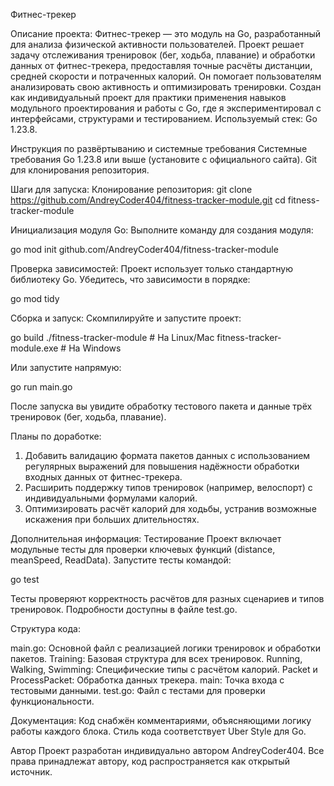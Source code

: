 Фитнес-трекер

Описание проекта:
Фитнес-трекер — это модуль на Go, разработанный для анализа физической активности пользователей. Проект решает задачу отслеживания тренировок (бег, ходьба, плавание) и обработки данных от фитнес-трекера, предоставляя точные расчёты дистанции, средней скорости и потраченных калорий. Он помогает пользователям анализировать свою активность и оптимизировать тренировки. Создан как индивидуальный проект для практики применения навыков модульного проектирования и работы с Go, где я экспериментировал с интерфейсами, структурами и тестированием. 
Используемый стек: Go 1.23.8.

Инструкция по развёртыванию и системные требования
Системные требования
Go 1.23.8 или выше (установите с официального сайта).
Git для клонирования репозитория.

Шаги для запуска:
Клонирование репозитория:
git clone https://github.com/AndreyCoder404/fitness-tracker-module.git
cd fitness-tracker-module

Инициализация модуля Go: Выполните команду для создания модуля:

go mod init github.com/AndreyCoder404/fitness-tracker-module

Проверка зависимостей: Проект использует только стандартную библиотеку Go. Убедитесь, что зависимости в порядке:

go mod tidy

Сборка и запуск: Скомпилируйте и запустите проект:

go build
./fitness-tracker-module  # На Linux/Mac
fitness-tracker-module.exe  # На Windows

Или запустите напрямую:

go run main.go

После запуска вы увидите обработку тестового пакета и данные трёх тренировок (бег, ходьба, плавание).

Планы по доработке:
1. Добавить валидацию формата пакетов данных с использованием регулярных выражений для повышения надёжности обработки входных данных от фитнес-трекера.
2. Расширить поддержку типов тренировок (например, велоспорт) с индивидуальными формулами калорий.
3. Оптимизировать расчёт калорий для ходьбы, устранив возможные искажения при больших длительностях.

Дополнительная информация:
Тестирование
Проект включает модульные тесты для проверки ключевых функций (distance, meanSpeed, ReadData). Запустите тесты командой:

go test

Тесты проверяют корректность расчётов для разных сценариев и типов тренировок. Подробности доступны в файле test.go.

Структура кода:

main.go: Основной файл с реализацией логики тренировок и обработки пакетов.
Training: Базовая структура для всех тренировок.
Running, Walking, Swimming: Специфические типы с расчётом калорий.
Packet и ProcessPacket: Обработка данных трекера.
main: Точка входа с тестовыми данными.
test.go: Файл с тестами для проверки функциональности.

Документация:
Код снабжён комментариями, объясняющими логику работы каждого блока. Стиль кода соответствует Uber Style для Go.

Автор
Проект разработан индивидуально автором AndreyCoder404. Все права принадлежат автору, код распространяется как открытый источник.